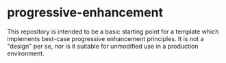 progressive-enhancement
=======================

This repository is intended to be a basic starting point for a template which implements best-case progressive enhancement principles. It is not a "design" per se, nor is it suitable for unmodified use in a production environment.
